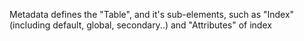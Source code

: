 Metadata defines the "Table", and it's sub-elements,
such as "Index" (including default, global, secondary..)
and "Attributes" of index
